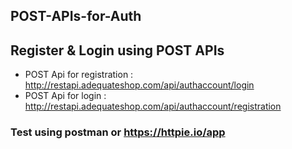 

## POST-APIs-for-Auth
## Register & Login using POST APIs

- POST Api for registration : http://restapi.adequateshop.com/api/authaccount/login
- POST Api for login : http://restapi.adequateshop.com/api/authaccount/registration

### Test using postman or https://httpie.io/app

